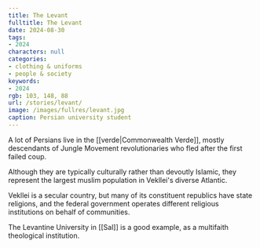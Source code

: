 ```yaml
---
title: The Levant
fulltitle: The Levant
date: 2024-08-30
tags:
- 2024
characters: null
categories:
- clothing & uniforms
- people & society
keywords:
- 2024
rgb: 103, 148, 88
url: /stories/levant/
image: /images/fullres/levant.jpg
caption: Persian university student
---
```

A lot of Persians live in the [[verde|Commonwealth Verde]], mostly descendants of Jungle Movement revolutionaries who fled after the first failed coup.

Although they are typically culturally rather than devoutly Islamic, they represent the largest muslim population in Vekllei's diverse Atlantic.

Vekllei is a secular country, but many of its constituent republics have state religions, and the federal government operates different religious institutions on behalf of communities.

The Levantine University in [[Sal]] is a good example, as a multifaith theological institution.